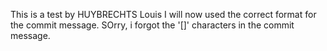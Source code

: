 This is a test by HUYBRECHTS Louis
I will now used the correct format for the commit message.
SOrry, i forgot the '[]' characters in the commit message.
